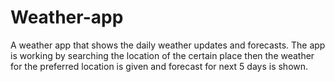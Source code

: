 # Weather-app
A weather app that shows the daily weather updates and forecasts. The app is working by searching the location of the certain place then the weather for the preferred location is given and forecast for next 5 days is shown.
